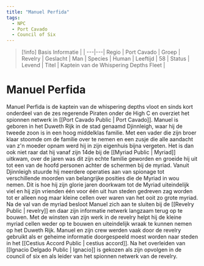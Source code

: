 ```yaml
---
title: "Manuel Perfida"
tags:
  - NPC
  - Port Cavado
  - Council of Six
---
```

 
> [!info]
> Basis Informatie |   |
> ---|---|
> Regio | Port Cavado |
> Groep | Revelry |
> Geslacht | Man |
> Species | Human |
> Leeftijd | 58 |
> Status | Levend |
> Titel | Kaptein van de Whispering Depths Fleet |

# Manuel Perfida
Manuel Perfida is de kaptein van de whispering depths vloot en sinds kort onderdeel van de zes regerende Piraten onder de High C en overziet het spionnen netwerk in [[Port Cavado Public | Port Cavado]]. Manuel is geboren in het Duweth Rijk in de stad genaamd Djinnleigh, waar hij de tweede zoon is in een hoog middelklas familie. Met een vader die zijn broer klaar stoomde om de familie over te nemen en een zusje die alle aandacht van z'n moeder opnam werd hij in zijn eigenhuis bijna vergeten. Het is dan ook niet raar dat hij vanaf zijn 14de bij de [[Myriad Public | Myriad]] uitkwam, over de jaren was dit zijn echte familie geworden en groeide hij uit tot een van de hoofd personen achter de schermen bij de myriad. Vanuit Djinnleigh stuurde hij meerdere operaties aan van spionage tot verschillende moorden van belangrijke posities die de Myriad in wou nemen. Dit is hoe hij zijn glorie jaren doorkwam tot de Myriad uiteindelijk viel en hij zijn vrienden één voor één uit hun steden gedreven zag worden tot er alleen nog maar kleine cellen over waren van het ooit zo grote myriad. Na de val van de myriad besloot Manuel zich aan te sluiten bij de [[Revelry Public | revelry]] en daar zijn informatie netwerk langzaam terug op te bouwen. Met de winsten van zijn werk in de revelry helpt hij de kleine myriad cellen weder op te bouwen en uiteindelijk wraak te kunnen nemen op het Duweth Rijk. Manuel en zijn crew werden vaak door de revelry gebruikt als er geheime informatie doorgespeeld moest worden naar steden in het [[Cestius Accord Public | cestius accord]]. Na het overleiden van [[Ignacio Delgado Public | Ignacio]] is gekozen als zijn opvolgen in de council of six en als leider van het spionnen netwerk van de revelry. 
